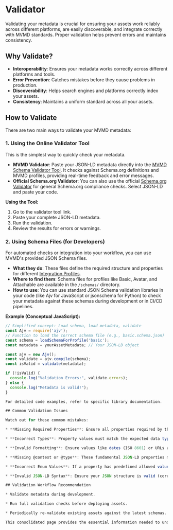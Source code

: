 # Validator

Validating your metadata is crucial for ensuring your assets work reliably across different platforms, are easily discoverable, and integrate correctly with MVMD standards. Proper validation helps prevent errors and maintains consistency.

## Why Validate?

* **Interoperability**: Ensures your metadata works correctly across different platforms and tools.
* **Error Prevention**: Catches mistakes before they cause problems in production.
* **Discoverability**: Helps search engines and platforms correctly index your assets.
* **Consistency**: Maintains a uniform standard across all your assets.

## How to Validate

There are two main ways to validate your MVMD metadata:

### 1. Using the Online Validator Tool

This is the simplest way to quickly check your metadata.

* **MVMD Validator**: Paste your JSON-LD metadata directly into the [MVMD Schema Validator Tool](/validator). It checks against Schema.org definitions and MVMD profiles, providing real-time feedback and error messages.
* **Official Schema.org Validator**: You can also use the official [Schema.org Validator](https://validator.schema.org/) for general Schema.org compliance checks. Select JSON-LD and paste your code.

**Using the Tool:**
1.  Go to the validator tool link.
2.  Paste your complete JSON-LD metadata.
3.  Run the validation.
4.  Review the results for errors or warnings.

### 2. Using Schema Files (for Developers)

For automated checks or integration into your workflow, you can use MVMD's provided JSON Schema files.

* **What they do**: These files define the required structure and properties for different [Integration Profiles](../integration-profiles/overview.md).
* **Where to find them**: Schema files for profiles like Basic, Avatar, and Attachable are available in the `/schemas/` directory.
* **How to use**: You can use standard JSON Schema validation libraries in your code (like Ajv for JavaScript or jsonschema for Python) to check your metadata against these schemas during development or in CI/CD pipelines.

**Example (Conceptual JavaScript):**
```javascript
// Simplified concept: Load schema, load metadata, validate
const Ajv = require('ajv');
// Function to load the correct schema file (e.g., basic.schema.json)
const schema = loadSchemaForProfile('basic'); 
const metadata = yourAssetMetadata; // Your JSON-LD object

const ajv = new Ajv();
const validate = ajv.compile(schema);
const isValid = validate(metadata);

if (!isValid) {
  console.log("Validation Errors:", validate.errors);
} else {
  console.log("Metadata is valid!");
}

For detailed code examples, refer to specific library documentation.

## Common Validation Issues

Watch out for these common mistakes:

* **Missing Required Properties**: Ensure all properties required by the Schema.org type and the specific MVMD profile are present (e.g., name, description, contentUrl).

* **Incorrect Types**: Property values must match the expected data type (e.g., providing a number where a string URL is expected for contentUrl).

* **Invalid Formatting**: Ensure values like dates (ISO 8601) or URLs are correctly formatted.

* **Missing @context or @type**: These fundamental JSON-LD properties must always be present.

* **Incorrect Enum Values**: If a property has predefined allowed values (like encodingFormat), make sure you use one of them.

* **Invalid JSON-LD Syntax**: Ensure your JSON structure is valid (correct commas, brackets, braces).

## Validation Workflow Recommendation

* Validate metadata during development.

* Run full validation checks before deploying assets.

* Periodically re-validate existing assets against the latest schemas.

This consolidated page provides the essential information needed to understand and perform validation without getting lost in excessive technical details, aligning with the "less is more" approach.